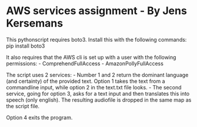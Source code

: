 # AWS services assignment   -   By Jens Kersemans

This pythonscript requires boto3. Install this with the following commands:
pip install boto3

It also requires that the AWS cli is set up with a user with the following permissions:
    - ComprehendFullAccess
    - AmazonPollyFullAccess

The script uses 2 services:
    - Number 1 and 2 return the dominant language (and certainty) of the provided text.
      Option 1 takes the text from a commandline input, while option 2 in the text.txt file looks.
    - The second service, going for option 3, asks for a text input and then translates this into speech (only english).
      The resulting audiofile is dropped in the same map as the script file.

Option 4 exits the program.
